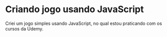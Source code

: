 # Criando jogo usando JavaScript 
 
 Criei um jogo simples usando JavaScript, no qual estou praticando com os cursos da Udemy.
